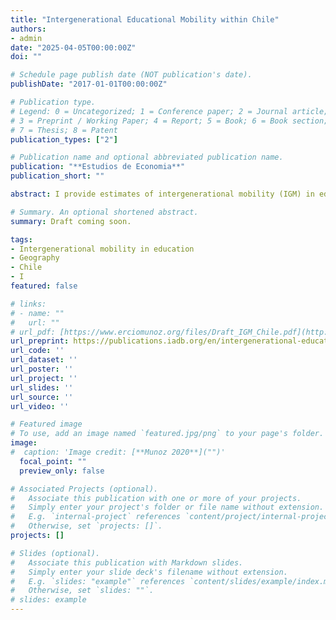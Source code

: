 ```yaml
---
title: "Intergenerational Educational Mobility within Chile"
authors:
- admin
date: "2025-04-05T00:00:00Z"
doi: ""

# Schedule page publish date (NOT publication's date).
publishDate: "2017-01-01T00:00:00Z"

# Publication type.
# Legend: 0 = Uncategorized; 1 = Conference paper; 2 = Journal article;
# 3 = Preprint / Working Paper; 4 = Report; 5 = Book; 6 = Book section;
# 7 = Thesis; 8 = Patent
publication_types: ["2"]

# Publication name and optional abbreviated publication name.
publication: "**Estudios de Economia**"
publication_short: ""

abstract: I provide estimates of intergenerational mobility (IGM) in education at a disaggregated geographic level for Chile, a country with high school-level stratification by socioeconomic status and a decentralized administration of public schools. I document wide variation across municipalities. Relative mobility is correlated to the number of doctors, the number of students per teacher, and earnings inequality. Using a LASSO, I find that the share of students enrolled in public schools, the number of students per teacher, population density, and municipal budget are the strongest predictors of IGM. I also document within-country variability in how parental education is associated with other children’s outcomes.

# Summary. An optional shortened abstract.
summary: Draft coming soon.

tags:
- Intergenerational mobility in education
- Geography
- Chile
- I
featured: false

# links:
# - name: ""
#   url: ""
# url_pdf: [https://www.erciomunoz.org/files/Draft_IGM_Chile.pdf](http://dx.doi.org/10.18235/0013513)
url_preprint: https://publications.iadb.org/en/intergenerational-educational-mobility-within-chile
url_code: ''
url_dataset: ''
url_poster: ''
url_project: ''
url_slides: ''
url_source: ''
url_video: ''

# Featured image
# To use, add an image named `featured.jpg/png` to your page's folder. 
image:
#  caption: 'Image credit: [**Munoz 2020**]("")'
  focal_point: ""
  preview_only: false

# Associated Projects (optional).
#   Associate this publication with one or more of your projects.
#   Simply enter your project's folder or file name without extension.
#   E.g. `internal-project` references `content/project/internal-project/index.md`.
#   Otherwise, set `projects: []`.
projects: []

# Slides (optional).
#   Associate this publication with Markdown slides.
#   Simply enter your slide deck's filename without extension.
#   E.g. `slides: "example"` references `content/slides/example/index.md`.
#   Otherwise, set `slides: ""`.
# slides: example
---
```

